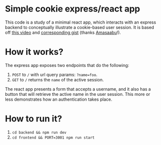 # Simple cookie express/react app

This code is a study of a minimal react app, which interacts with an
express backend to conceptually illustrate a cookie-based user session.
It is based off [this video][1] and [corresponding gist][2] (thanks
[Amasaabu][3]!).

# How it works?

The express app exposes two endpoints that do the following:

1. `POST` to `/` with url query params: `?name=foo`.
2. `GET` to `/` returns the `name` of the active session.

The react app presents a form that accepts a username, and it also has a
button that will retrieve the active name in the user session. This more
or less demonstrates how an authentication takes place.

# How to run it?

1. `cd backend && npm run dev`
2. `cd frontend && PORT=3001 npm run start`

[1]: https://www.youtube.com/watch?v=nviGhgtFbRo
[2]: https://gist.github.com/Amasaabu/a74d7c928d2abc008b251b525cb58851
[3]: https://github.com/Amasaabu
